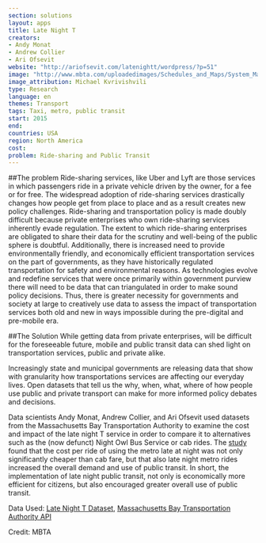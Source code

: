 ```yaml
---
section: solutions
layout: apps
title: Late Night T
creators:
- Andy Monat
- Andrew Collier
- Ari Ofsevit
website: "http://ariofsevit.com/latenightt/wordpress/?p=51"
image: "http://www.mbta.com/uploadedimages/Schedules_and_Maps/System_Map/Survey%20Map%201%20lg.jpg"
image_attribution: Michael Kvrivishvili
type: Research
language: en
themes: Transport
tags: Taxi, metro, public transit
start: 2015
end:
countries: USA
region: North America
cost:
problem: Ride-sharing and Public Transit
---
```

##The problem
Ride-sharing services, like Uber and Lyft are those services in which passengers ride in a private vehicle driven by the owner, for a fee or for free. The widespread adoption of ride-sharing services drastically changes how people get from place to place and as a result creates new policy challenges.
Ride-sharing and transportation policy is made doubly difficult because private enterprises who own ride-sharing services inherently evade regulation.
The extent to which ride-sharing enterprises are obligated to share their data for the scrutiny and well-being of the public sphere is doubtful. Additionally, there is increased need to provide environmentally friendly, and economically efficient transportation services on the part of governments, as they have historically regulated transportation for safety and environmental reasons.
As technologies evolve and redefine services that were once primarily within government purview there will need to be data that can triangulated in order to make sound policy decisions. Thus, there is greater necessity for governments and society at large to creatively use data to assess the impact of transportation services both old and new in ways impossible during the pre-digital and pre-mobile era.

##The Solution
While getting data from private enterprises, will be difficult for the foreseeable future, mobile and public transit data can shed light on transportation services, public and private alike.

Increasingly state and municipal governments are releasing data that show with granularity how transportations services are affecting our everyday lives. Open datasets that tell us the why, when, what, where of how people use public and private transport can make for more informed policy debates and decisions.  

Data scientists Andy Monat, Andrew Collier, and Ari Ofsevit used datasets from the Massachusetts Bay Transportation Authority to examine the cost and impact of the late night T service in order to compare it to alternatives such as the (now defunct) Night Owl Bus Service or cab rides. The [study](http://ariofsevit.com/latenightt/wordpress/?p=51) found that the cost per ride of using the metro late at night was not only significantly cheaper than cab fare, but that also late night metro rides increased the overall demand and use of public transit. In short, the implementation of late night public transit, not only is economically more efficient for citizens, but also encouraged greater overall use of public transit.

Data Used: [Late Night T Dataset](https://github.com/MassBigData/LateNightT/), [Massachusetts Bay Transportation Authority API](http://realtime.mbta.com/portal)

Credit: MBTA
